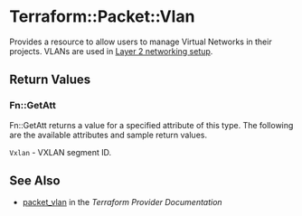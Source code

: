 # Terraform::Packet::Vlan

Provides a resource to allow users to manage Virtual Networks in their projects. VLANs are used in [Layer 2 networking setup](https://packet.kayako.com/article/57-layer-2-overview).

## Return Values

### Fn::GetAtt

Fn::GetAtt returns a value for a specified attribute of this type. The following are the available attributes and sample return values.

`Vxlan` - VXLAN segment ID.

## See Also

* [packet_vlan](https://www.terraform.io/docs/providers/packet/r/vlan.html) in the _Terraform Provider Documentation_